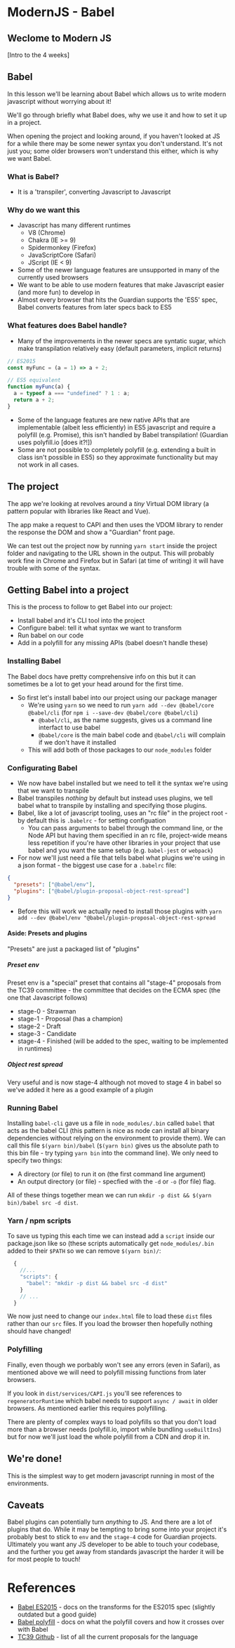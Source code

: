 # ModernJS - Babel
## Weclome to Modern JS
[Intro to the 4 weeks]

## Babel
In this lesson we'll be learning about Babel which allows us to write modern javascript without worrying about it!

We'll go through briefly what Babel does, why we use it and how to set it up in a project.

When opening the project and looking around, if you haven't looked at JS for a while there may be some newer syntax you don't understand. It's not just you; some older browsers won't understand this either, which is why we want Babel.
### What is Babel?
- It is a 'transpiler', converting Javascript to Javascript

### Why do we want this
- Javascript has many different runtimes
  - V8 (Chrome)
  - Chakra (IE >= 9)
  - Spidermonkey (Firefox)
  - JavaScriptCore (Safari)
  - JScript (IE < 9)
- Some of the newer language features are unsupported in many of the currently used browsers
- We want to be able to use modern features that make Javascript easier (and more fun) to develop in
- Almost every browser that hits the Guardian supports the 'ES5' spec, Babel converts features from later specs back to ES5

### What features does Babel handle?
- Many of the improvements in the newer specs are syntatic sugar, which make transpilation relatively easy (default parameters, implicit returns)
```js
// ES2015
const myFunc = (a = 1) => a + 2;

// ES5 equivalent
function myFunc(a) {
  a = typeof a === "undefined" ? 1 : a;
  return a + 2;
}
```
- Some of the language features are new native APIs that are implementable (albeit less efficiently) in ES5 javascript and require a polyfill (e.g. Promise), this isn't handled by Babel transpilation! (Guardian uses polyfill.io [does it?!])
- Some are not possible to completely polyfill (e.g. extending a built in class isn't possible in ES5) so they approximate functionality but may not work in all cases.

## The project
The app we're looking at revolves around a *tiny* Virtual DOM library (a pattern popular with libraries like React and Vue).

The app make a request to CAPI and then uses the VDOM library to render the response the DOM and show a "Guardian" front page.

We can test out the project now by running `yarn start` inside the project folder and navigating to the URL shown in the output. This will probably work fine in Chrome and Firefox but in Safari (at time of writing) it will have trouble with some of the syntax.

## Getting Babel into a project
This is the process to follow to get Babel into our project:
- Install babel and it's CLI tool into the project
- Configure babel: tell it what syntax we want to transform
- Run babel on our code
- Add in a polyfill for any missing APIs (babel doesn't handle these)

### Installing Babel
The Babel docs have pretty comprehensive info on this but it can sometimes be a lot to get your head around for the first time.

- So first let's install babel into our project using our package manager
  - We're using `yarn` so we need to run `yarn add --dev @babel/core @babel/cli` (for `npm i --save-dev @babel/core @babel/cli`)
    - `@babel/cli`, as the name suggests, gives us a command line interfact to use babel
    - `@babel/core` is the main babel code and `@babel/cli` will complain if we don't have it installed
  - This will add both of those packages to our `node_modules` folder

### Configurating Babel
- We now have babel installed but we need to tell it the syntax we're using that we want to transpile
- Babel transpiles *nothing* by default but instead uses plugins, we tell babel what to transpile by installing and specifying those plugins.
- Babel, like a lot of javascript tooling, uses an "rc file" in the project root - by default this is `.babelrc` - for setting configuation
  - You can pass arguments to babel through the command line, or the Node API but having them specified in an rc file, project-wide means less repetition if you're have other libraries in your project that use babel and you want the same setup (e.g. `babel-jest` or `webpack`)
- For now we'll just need a file that tells babel what plugins we're using in a json format - the biggest use case for a `.babelrc` file:
```json
{
  "presets": ["@babel/env"],
  "plugins": ["@babel/plugin-proposal-object-rest-spread"]
}
```
- Before this will work we actually need to install those plugins with `yarn add --dev @babel/env "@babel/plugin-proposal-object-rest-spread`

#### Aside: Presets and plugins
"Presets" are just a packaged list of "plugins"

##### Preset env
Preset env is a "special" preset that contains all "stage-4" proposals from the TC39 committee - the committee that decides on the ECMA spec (the one that Javascript follows)

- stage-0 - Strawman
- stage-1 - Proposal (has a champion)
- stage-2 - Draft
- stage-3 - Candidate
- stage-4 - Finished (will be added to the spec, waiting to be implemented in runtimes)

##### Object rest spread
Very useful and is now stage-4 although not moved to stage 4 in babel so we've added it here as a good example of a plugin

### Running Babel
Installing `babel-cli` gave us a file in `node_modules/.bin` called `babel` that acts as the babel CLI (this pattern is nice as node can install all binary dependencies without relying on the environment to provide them). We can call this file `$(yarn bin)/babel` (`$(yarn bin)` gives us the absolute path to this bin file - try typing `yarn bin` into the command line). We only need to specify two things:
- A directory (or file) to run it on (the first command line argument)
- An output directory (or file) - specfied with the `-d` or `-o` (for file) flag.

All of these things together mean we can run `mkdir -p dist && $(yarn bin)/babel src -d dist`.

### Yarn / npm scripts
To save us typing this each time we can instead add a `script` inside our package.json like so (these scripts automatically get `node_modules/.bin` added to their `$PATH` so we can remove `$(yarn bin)/`:

```js
  {
    //...
    "scripts": {
      "babel": "mkdir -p dist && babel src -d dist"
    }
    // ...
  }
```

We now just need to change our `index.html` file to load these `dist` files rather than our `src` files. If you load the browser then hopefully nothing should have changed!

### Polyfilling
Finally, even though we porbably won't see any errors (even in Safari), as mentioned above we will need to polyfill missing functions from later browsers.

If you look in `dist/services/CAPI.js` you'll see references to `regeneratorRuntime` which babel needs to support `async / await` in older browsers. As mentioned earlier this requires polyfilling.

There are plenty of complex ways to load polyfills so that you don't load more than a browser needs (polyfill.io, import while bundling `useBuiltIns`) but for now we'll just load the whole polyfill from a CDN and drop it in.

## We're done!
This is the simplest way to get modern javascript running in most of the environments.

## Caveats
Babel plugins can potentially turn *anything* to JS. And there are a lot of plugins that do. While it may be tempting to bring some into your project it's probably best to stick to `env` and the `stage-4` code for Guardian projects. Ultimately you want any JS developer to be able to touch your codebase, and the further you get away from standards javascript the harder it will be for most people to touch!

# References
- [Babel ES2015](https://babeljs.io/learn-es2015/) - docs on the transforms for the ES2015 spec (slightly outdated but a good guide)
- [Babel polyfill](https://babeljs.io/docs/usage/polyfill/) - docs on what the polyfill covers and how it crosses over with Babel
- [TC39 Github](https://github.com/tc39/proposals) - list of all the current proposals for the language
